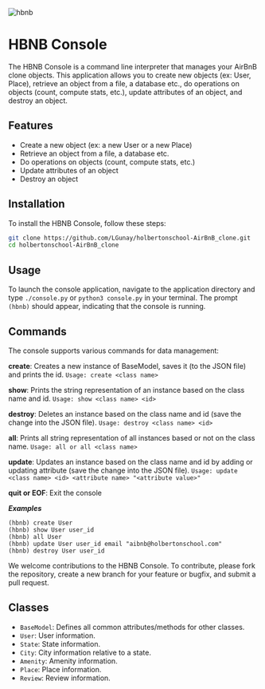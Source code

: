 ![](https://www.google.com/imgres?imgurl=https%3A%2F%2Fwww.tabbykatz.com%2Fhbnb.png&tbnid=Z8ilQ1b2wbhUxM&vet=12ahUKEwj17sT36NCEAxWRk_0HHUzvBKUQMygAegQIARBT..i&imgrefurl=https%3A%2F%2Fwww.tabbykatz.com%2Fportfolio%2Fhbnb&docid=sYNrJti-7C_vNM&w=2454&h=1036&q=hbnb&ved=2ahUKEwj17sT36NCEAxWRk_0HHUzvBKUQMygAegQIARBT "hbnb")

# HBNB Console

The HBNB Console is a command line interpreter that manages your AirBnB clone objects. This application allows you to create new objects (ex: User, Place), retrieve an object from a file, a database etc., do operations on objects (count, compute stats, etc.), update attributes of an object, and destroy an object.

## Features

- Create a new object (ex: a new User or a new Place)
- Retrieve an object from a file, a database etc.
- Do operations on objects (count, compute stats, etc.)
- Update attributes of an object
- Destroy an object

## Installation

To install the HBNB Console, follow these steps:

```bash
git clone https://github.com/LGunay/holbertonschool-AirBnB_clone.git
cd holbertonschool-AirBnB_clone
```

## Usage

To launch the console application, navigate to the application directory and type `./console.py` or `python3 console.py` in your terminal. The prompt `(hbnb)` should appear, indicating that the console is running.

## Commands

The console supports various commands for data management:

**create**: Creates a new instance of BaseModel, saves it (to the JSON file) and prints the id. `Usage: create <class name>`

**show**: Prints the string representation of an instance based on the class name and id. `Usage: show <class name> <id>`

**destroy**: Deletes an instance based on the class name and id (save the change into the JSON file). `Usage: destroy <class name> <id>`

**all**: Prints all string representation of all instances based or not on the class name. `Usage: all or all <class name>`

**update**: Updates an instance based on the class name and id by adding or updating attribute (save the change into the JSON file). `Usage: update <class name> <id> <attribute name> "<attribute value>"`

**quit or EOF**: Exit the console

***Examples***
```
(hbnb) create User
(hbnb) show User user_id
(hbnb) all User
(hbnb) update User user_id email "aibnb@holbertonschool.com"
(hbnb) destroy User user_id
```
We welcome contributions to the HBNB Console. To contribute, please fork the repository, create a new branch for your feature or bugfix, and submit a pull request.

## Classes

- `BaseModel`: Defines all common attributes/methods for other classes.
- `User`: User information.
- `State`: State information.
- `City`: City information relative to a state.
- `Amenity`: Amenity information.
- `Place`: Place information.
- `Review`: Review information.
